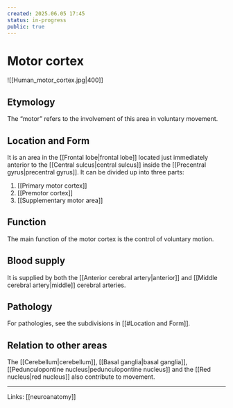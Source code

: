 ```yaml
---
created: 2025.06.05 17:45
status: in-progress
public: true
---
```

# Motor cortex

![[Human_motor_cortex.jpg|400]]

## Etymology

The “motor” refers to the involvement of this area in voluntary movement.

## Location and Form

It is an area in the [[Frontal lobe|frontal lobe]] located just immediately anterior to the [[Central sulcus|central sulcus]] inside the [[Precentral gyrus|precentral gyrus]]. It can be divided up into three parts:

1. [[Primary motor cortex]]
2. [[Premotor cortex]]
3. [[Supplementary motor area]]

## Function

The main function of the motor cortex is the control of voluntary motion. 

## Blood supply

It is supplied by both the [[Anterior cerebral artery|anterior]] and [[Middle cerebral artery|middle]] cerebral arteries.

## Pathology

For pathologies, see the subdivisions in [[#Location and Form]].

## Relation to other areas

The [[Cerebellum|cerebellum]], [[Basal ganglia|basal ganglia]], [[Pedunculopontine nucleus|pedunculopontine nucleus]] and the [[Red nucleus|red nucleus]] also contribute to movement.

---
Links: [[neuroanatomy]]